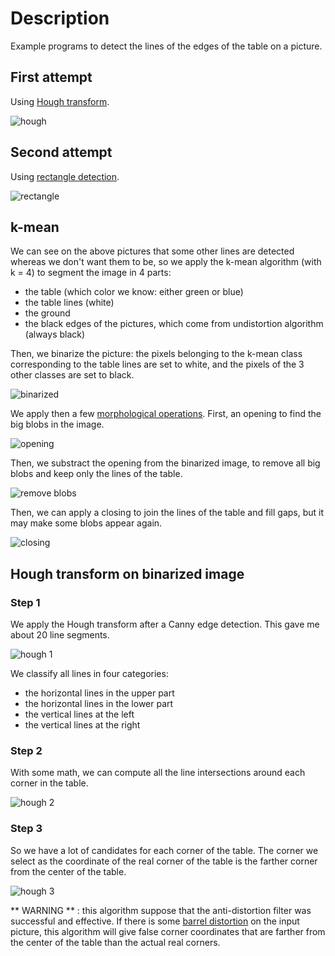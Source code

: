 Description
===========
Example programs to detect the lines of the edges of the table on a picture.


First attempt
-------------
Using [Hough transform](http://docs.opencv.org/doc/tutorials/imgproc/imgtrans/hough_lines/hough_lines.html).

![hough](../images/table_lines_detection/hough_transform.jpg)


Second attempt
--------------
Using [rectangle detection](https://opencv-code.com/tutorials/detecting-simple-shapes-in-an-image/).

![rectangle](../images/table_lines_detection/detect_rectangles.jpg)


k-mean
------
We can see on the above pictures that some other lines are detected whereas we don't want them to be, so we apply the k-mean algorithm (with k = 4) to segment the image in 4 parts:

* the table (which color we know: either green or blue)
* the table lines (white)
* the ground
* the black edges of the pictures, which come from undistortion algorithm (always black)

Then, we binarize the picture: the pixels belonging to the k-mean class corresponding to the table lines are set to white, and the pixels of the 3 other classes are set to black.

![binarized](../images/table_lines_detection/kmean1.jpg)

We apply then a few [morphological operations](http://docs.opencv.org/doc/tutorials/imgproc/opening_closing_hats/opening_closing_hats.html). First, an opening to find the big blobs in the image.

![opening](../images/table_lines_detection/kmean2.jpg)

Then, we substract the opening from the binarized image, to remove all big blobs and keep only the lines of the table.

![remove blobs](../images/table_lines_detection/kmean3.jpg)

Then, we can apply a closing to join the lines of the table and fill gaps, but it may make some blobs appear again.

![closing](../images/table_lines_detection/kmean4.jpg)


Hough transform on binarized image
----------------------------------

### Step 1

We apply the Hough transform after a Canny edge detection. This gave me about 20 line segments.

![hough 1](../images/table_lines_detection/hough1.jpg)

We classify all lines in four categories:

* the horizontal lines in the upper part
* the horizontal lines in the lower part
* the vertical lines at the left
* the vertical lines at the right


### Step 2

With some math, we can compute all the line intersections around each corner in the table.

![hough 2](../images/table_lines_detection/hough2.jpg)


### Step 3

So we have a lot of candidates for each corner of the table. The corner we select as the coordinate of the real corner of the table is the farther corner from the center of the table.

![hough 3](../images/table_lines_detection/hough3.jpg)

** WARNING ** : this algorithm suppose that the anti-distortion filter was successful and effective. If there is some [barrel distortion](http://en.wikipedia.org/wiki/File:Barrel_distortion.svg) on the input picture, this algorithm will give false corner coordinates that are farther from the center of the table than the actual real corners.



